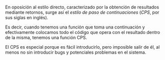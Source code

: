En oposición al estilo directo, caracterizado por la obtención de resultados mediante retornos, surge así el _estilo de paso de continuaciones_ (*CPS*, por sus siglas en inglés). 

Es decir, cuando tenemos una función que toma una continuación y efectivamente colocamos todo el código que opera con el resultado dentro de la misma, tenemos una función CPS.

El CPS es especial porque es fácil introducirlo, pero imposible salir de él, al menos no sin introducir bugs y potenciales problemas en el sistema.

